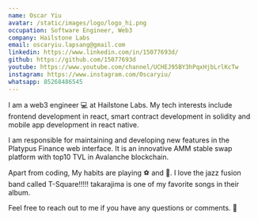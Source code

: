 ```yaml
---
name: Oscar Yiu
avatar: /static/images/logo/logo_hi.png
occupation: Software Engineer, Web3
company: Hailstone Labs
email: oscaryiu.lapsang@gmail.com
linkedin: https://www.linkedin.com/in/15077693d/
github: https://github.com/15077693d
youtube: https://www.youtube.com/channel/UCHEJ95BY3hPqxHjbLrlKcTw
instagram: https://www.instagram.com/0scaryiu/
whatsapp: 85268486545
---
```


I am a web3 engineer 💻 at Hailstone Labs. My tech interests include frontend development in react, smart contract development in solidity and mobile app development in react native.

I am responsible for maintaining and developing new features in the Platypus Finance web interface. It is an innovative AMM stable swap platform with top10 TVL in Avalanche blockchain.

Apart from coding, My habits are playing ⚽ and 🎷. I love the jazz fusion band called T-Square!!!!! takarajima is one of my favorite songs in their album.

Feel free to reach out to me if you have any questions or comments. 🎉
